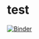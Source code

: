 # test

[![Binder](https://mybinder.org/badge_logo.svg)](https://mybinder.org/v2/gh/AstrobioMike/test/main?urlpath=lab)
